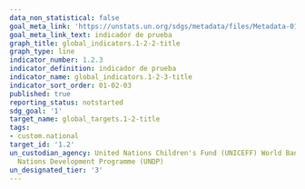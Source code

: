 ```yaml
---
data_non_statistical: false
goal_meta_link: 'https://unstats.un.org/sdgs/metadata/files/Metadata-01-02-01.pdf '
goal_meta_link_text: indicador de prueba
graph_title: global_indicators.1-2-2-title
graph_type: line
indicator_number: 1.2.3
indicator_definition: indicador de prueba
indicator_name: global_indicators.1-2-3-title
indicator_sort_order: 01-02-03
published: true
reporting_status: notstarted
sdg_goal: '1'
target_name: global_targets.1-2-title
tags:
- custom.national
target_id: '1.2'
un_custodian_agency: United Nations Children's Fund (UNICEFF) World Bank (WB) United
  Nations Development Programme (UNDP)
un_designated_tier: '3'
---
```

